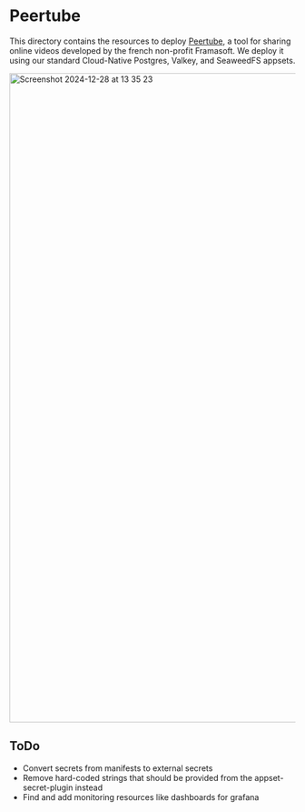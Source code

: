 # Peertube

This directory contains the resources to deploy [Peertube](https://joinpeertube.org/en_US), a tool for sharing online videos developed by the french non-profit Framasoft.
We deploy it using our standard Cloud-Native Postgres, Valkey, and SeaweedFS appsets.

<img width="1141" alt="Screenshot 2024-12-28 at 13 35 23" src="https://github.com/user-attachments/assets/2c501b40-08b6-4267-9c20-c4f09909da90" />

## ToDo

- Convert secrets from manifests to external secrets
- Remove hard-coded strings that should be provided from the appset-secret-plugin instead
- Find and add monitoring resources like dashboards for grafana
